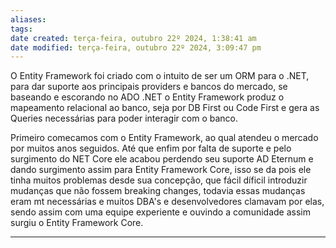```yaml
---
aliases: 
tags: 
date created: terça-feira, outubro 22º 2024, 1:38:41 am
date modified: terça-feira, outubro 22º 2024, 3:09:47 pm
---
```

O Entity Framework foi criado com o intuito de ser um ORM para o .NET, para dar suporte aos principais providers e bancos do mercado, se baseando e escorando no ADO .NET o Entity Framework produz o mapeamento relacional ao banco, seja por DB First ou Code First e gera as Queries necessárias para poder interagir com o banco.

Primeiro comecamos com o Entity Framework, ao qual atendeu o mercado por muitos anos seguidos. Até que enfim por falta de suporte e pelo surgimento do NET Core ele acabou perdendo seu suporte AD Eternum e dando surgimento assim para Entity Framework Core, isso se da pois ele tinha muitos problemas desde sua concepção, que fácil díficil introduzir mudanças que não fossem breaking changes, todavia essas mudanças eram mt necessárias e muitos DBA's e desenvolvedores clamavam por elas, sendo assim com uma equipe experiente e ouvindo a comunidade assim surgiu o Entity Framework Core.

---

